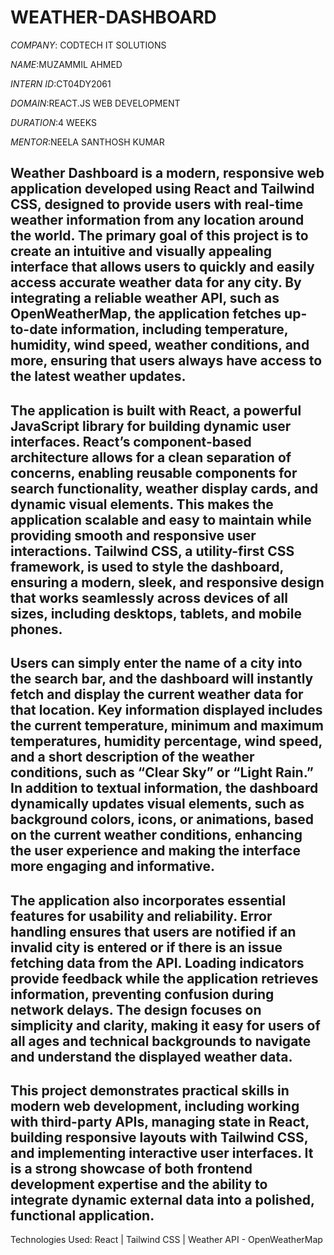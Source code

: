 # WEATHER-DASHBOARD

*COMPANY*: CODTECH IT SOLUTIONS 

*NAME*:MUZAMMIL AHMED

*INTERN ID*:CT04DY2061

*DOMAIN*:REACT.JS WEB DEVELOPMENT

*DURATION*:4 WEEKS

*MENTOR*:NEELA SANTHOSH KUMAR

## Weather Dashboard is a modern, responsive web application developed using React and Tailwind CSS, designed to provide users with real-time weather information from any location around the world. The primary goal of this project is to create an intuitive and visually appealing interface that allows users to quickly and easily access accurate weather data for any city. By integrating a reliable weather API, such as OpenWeatherMap, the application fetches up-to-date information, including temperature, humidity, wind speed, weather conditions, and more, ensuring that users always have access to the latest weather updates.

## The application is built with React, a powerful JavaScript library for building dynamic user interfaces. React’s component-based architecture allows for a clean separation of concerns, enabling reusable components for search functionality, weather display cards, and dynamic visual elements. This makes the application scalable and easy to maintain while providing smooth and responsive user interactions. Tailwind CSS, a utility-first CSS framework, is used to style the dashboard, ensuring a modern, sleek, and responsive design that works seamlessly across devices of all sizes, including desktops, tablets, and mobile phones.

## Users can simply enter the name of a city into the search bar, and the dashboard will instantly fetch and display the current weather data for that location. Key information displayed includes the current temperature, minimum and maximum temperatures, humidity percentage, wind speed, and a short description of the weather conditions, such as “Clear Sky” or “Light Rain.” In addition to textual information, the dashboard dynamically updates visual elements, such as background colors, icons, or animations, based on the current weather conditions, enhancing the user experience and making the interface more engaging and informative.

## The application also incorporates essential features for usability and reliability. Error handling ensures that users are notified if an invalid city is entered or if there is an issue fetching data from the API. Loading indicators provide feedback while the application retrieves information, preventing confusion during network delays. The design focuses on simplicity and clarity, making it easy for users of all ages and technical backgrounds to navigate and understand the displayed weather data.

## This project demonstrates practical skills in modern web development, including working with third-party APIs, managing state in React, building responsive layouts with Tailwind CSS, and implementing interactive user interfaces. It is a strong showcase of both frontend development expertise and the ability to integrate dynamic external data into a polished, functional application.

Technologies Used: React | Tailwind CSS | Weather API - OpenWeatherMap
